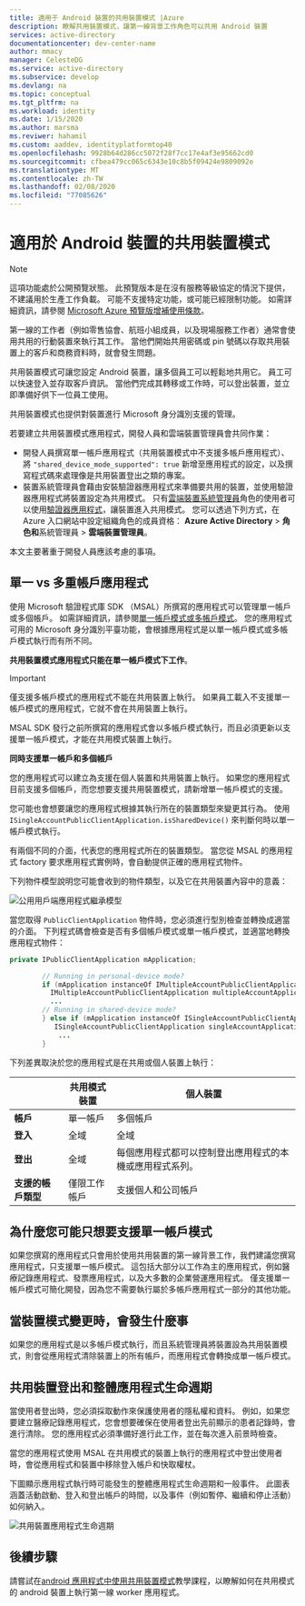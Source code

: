 ```yaml
---
title: 適用于 Android 裝置的共用裝置模式 |Azure
description: 瞭解共用裝置模式，讓第一線背景工作角色可以共用 Android 裝置
services: active-directory
documentationcenter: dev-center-name
author: mmacy
manager: CelesteDG
ms.service: active-directory
ms.subservice: develop
ms.devlang: na
ms.topic: conceptual
ms.tgt_pltfrm: na
ms.workload: identity
ms.date: 1/15/2020
ms.author: marsma
ms.reviwer: hahamil
ms.custom: aaddev, identityplatformtop40
ms.openlocfilehash: 9928b64d286cc5072f28f7cc17e4af3e95662cd0
ms.sourcegitcommit: cfbea479cc065c6343e10c8b5f09424e9809092e
ms.translationtype: MT
ms.contentlocale: zh-TW
ms.lasthandoff: 02/08/2020
ms.locfileid: "77085626"
---
```

# <a name="shared-device-mode-for-android-devices"></a>適用於 Android 裝置的共用裝置模式

> [!NOTE]
> 這項功能處於公開預覽狀態。
> 此預覽版本是在沒有服務等級協定的情況下提供，不建議用於生產工作負載。 可能不支援特定功能，或可能已經限制功能。
> 如需詳細資訊，請參閱 [Microsoft Azure 預覽版增補使用條款](https://azure.microsoft.com/support/legal/preview-supplemental-terms/)。

第一線的工作者（例如零售協會、航班小組成員，以及現場服務工作者）通常會使用共用的行動裝置來執行其工作。 當他們開始共用密碼或 pin 號碼以存取共用裝置上的客戶和商務資料時，就會發生問題。

共用裝置模式可讓您設定 Android 裝置，讓多個員工可以輕鬆地共用它。 員工可以快速登入並存取客戶資訊。 當他們完成其轉移或工作時，可以登出裝置，並立即準備好供下一位員工使用。

共用裝置模式也提供對裝置進行 Microsoft 身分識別支援的管理。

若要建立共用裝置模式應用程式，開發人員和雲端裝置管理員會共同作業：

- 開發人員撰寫單一帳戶應用程式（共用裝置模式中不支援多帳戶應用程式）、將 `"shared_device_mode_supported": true` 新增至應用程式的設定，以及撰寫程式碼來處理像是共用裝置登出之類的專案。
- 裝置系統管理員會藉由安裝驗證器應用程式來準備要共用的裝置，並使用驗證器應用程式將裝置設定為共用模式。 只有[雲端裝置系統管理員](https://docs.microsoft.com/azure/active-directory/users-groups-roles/directory-assign-admin-roles#cloud-device-administrator)角色的使用者可以使用[驗證器應用程式](https://docs.microsoft.com/azure/active-directory/user-help/user-help-auth-app-overview)，讓裝置進入共用模式。 您可以透過下列方式，在 Azure 入口網站中設定組織角色的成員資格： **Azure Active Directory** > **角色和**系統管理員 > **雲端裝置管理員**。

 本文主要著重于開發人員應該考慮的事項。

## <a name="single-vs-multiple-account-applications"></a>單一 vs 多重帳戶應用程式

使用 Microsoft 驗證程式庫 SDK （MSAL）所撰寫的應用程式可以管理單一帳戶或多個帳戶。 如需詳細資訊，請參閱[單一帳戶模式或多帳戶模式](https://docs.microsoft.com/azure/active-directory/develop/single-multi-account)。 您的應用程式可用的 Microsoft 身分識別平臺功能，會根據應用程式是以單一帳戶模式或多帳戶模式執行而有所不同。

**共用裝置模式應用程式只能在單一帳戶模式下工作**。

> [!IMPORTANT]
> 僅支援多帳戶模式的應用程式不能在共用裝置上執行。 如果員工載入不支援單一帳戶模式的應用程式，它就不會在共用裝置上執行。
>
> MSAL SDK 發行之前所撰寫的應用程式會以多帳戶模式執行，而且必須更新以支援單一帳戶模式，才能在共用模式裝置上執行。

**同時支援單一帳戶和多個帳戶**

您的應用程式可以建立為支援在個人裝置和共用裝置上執行。 如果您的應用程式目前支援多個帳戶，而您想要支援共用裝置模式，請新增單一帳戶模式的支援。

您可能也會想要讓您的應用程式根據其執行所在的裝置類型來變更其行為。 使用 `ISingleAccountPublicClientApplication.isSharedDevice()` 來判斷何時以單一帳戶模式執行。

有兩個不同的介面，代表您的應用程式所在的裝置類型。 當您從 MSAL 的應用程式 factory 要求應用程式實例時，會自動提供正確的應用程式物件。

下列物件模型說明您可能會收到的物件類型，以及它在共用裝置內容中的意義：

![公用用戶端應用程式繼承模型](media/v2-shared-device-mode/ipublic-client-app-inheritance.png)

當您取得 `PublicClientApplication` 物件時，您必須進行型別檢查並轉換成適當的介面。 下列程式碼會檢查是否有多個帳戶模式或單一帳戶模式，並適當地轉換應用程式物件：

```java
private IPublicClientApplication mApplication;

        // Running in personal-device mode?
        if (mApplication instanceOf IMultipleAccountPublicClientApplication) {
          IMultipleAccountPublicClientApplication multipleAccountApplication = (IMultipleAccountPublicClientApplication) mApplication;
          ...
        // Running in shared-device mode?
        } else if (mApplication instanceOf ISingleAccountPublicClientApplication) {
           ISingleAccountPublicClientApplication singleAccountApplication = (ISingleAccountPublicClientApplication) mApplication;
            ...
        }
```

下列差異取決於您的應用程式是在共用或個人裝置上執行：

|  | 共用模式裝置  | 個人裝置 |
|---------|---------|---------|
| **帳戶**     | 單一帳戶 | 多個帳戶 |
| **登入** | 全域 | 全域 |
| **登出** | 全域 | 每個應用程式都可以控制登出應用程式的本機或應用程式系列。 |
| **支援的帳戶類型** | 僅限工作帳戶 | 支援個人和公司帳戶  |

## <a name="why-you-may-want-to-only-support-single-account-mode"></a>為什麼您可能只想要支援單一帳戶模式

如果您撰寫的應用程式只會用於使用共用裝置的第一線背景工作，我們建議您撰寫應用程式，只支援單一帳戶模式。 這包括大部分以工作為主的應用程式，例如醫療記錄應用程式、發票應用程式，以及大多數的企業營運應用程式。 僅支援單一帳戶模式可簡化開發，因為您不需要執行屬於多帳戶應用程式一部分的其他功能。

## <a name="what-happens-when-the-device-mode-changes"></a>當裝置模式變更時，會發生什麼事

如果您的應用程式是以多帳戶模式執行，而且系統管理員將裝置設為共用裝置模式，則會從應用程式清除裝置上的所有帳戶，而應用程式會轉換成單一帳戶模式。

## <a name="shared-device-sign-out-and-the-overall-app-lifecycle"></a>共用裝置登出和整體應用程式生命週期

當使用者登出時，您必須採取動作來保護使用者的隱私權和資料。 例如，如果您要建立醫療記錄應用程式，您會想要確保在使用者登出先前顯示的患者記錄時，會進行清除。 您的應用程式必須準備好進行此工作，並在每次進入前景時檢查。

當您的應用程式使用 MSAL 在共用模式的裝置上執行的應用程式中登出使用者時，會從應用程式和裝置中移除登入帳戶和快取權杖。

下圖顯示應用程式執行時可能發生的整體應用程式生命週期和一般事件。 此圖表涵蓋活動啟動、登入和登出帳戶的時間，以及事件（例如暫停、繼續和停止活動）如何納入。

![共用裝置應用程式生命週期](media/v2-shared-device-mode/lifecycle.png)

## <a name="next-steps"></a>後續步驟

請嘗試在[android 應用程式中使用共用裝置模式](tutorial-v2-shared-device-mode.md)教學課程，以瞭解如何在共用模式的 android 裝置上執行第一線 worker 應用程式。
